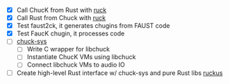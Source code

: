 - [x] Call ChucK from Rust with [ruck](https://github.com/tonal-glyph/ruck)
- [x] Call Rust from Chuck with [ruck](https://github.com/tonal-glyph/ruck)
- [x] Test faust2ck, it generates chugins from FAUST code
- [x] Test FaucK chugin, it processes code
- [ ] [chuck-sys](https://github.com/tonal-glyph/chuck-sys)
    - [ ] Write C wrapper for libchuck
    - [ ] Instantiate ChucK VMs using libchuck
    - [ ] Connect libchuck VMs to audio IO
- [ ] Create high-level Rust interface w/ chuck-sys and pure Rust libs [ruckus](https://github.com/tonal-glyph/ruckus)